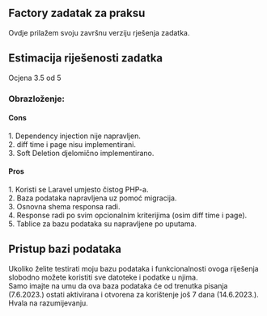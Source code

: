 <h2>Factory zadatak za praksu</h2>

Ovdje prilažem svoju završnu verziju rješenja zadatka.<br />

<h2>Estimacija riješenosti zadatka</h2>

Ocjena 3.5 od 5<br />

<h3>Obrazloženje:</h3>
<h4>Cons</h4>
1. Dependency injection nije napravljen. <br />
2. diff time i page nisu implementirani.<br />
3. Soft Deletion djelomično implementirano.<br />
<h4>Pros</h4>
1. Koristi se Laravel umjesto čistog PHP-a.<br />
2. Baza podataka napravljena uz pomoć migracija.<br />
3. Osnovna shema responsa radi.<br />
4. Response radi po svim opcionalnim kriterijima (osim diff time i page).<br />
5. Tablice za bazu podataka su napravljene po uputama.<br />

<h2>Pristup bazi podataka</h2>

Ukoliko želite testirati moju bazu podataka i funkcionalnosti ovoga riješenja slobodno možete koristiti sve datoteke i podatke u njima.<br />
Samo imajte na umu da ova baza podataka će od trenutka pisanja (7.6.2023.) ostati aktivirana i otvorena za korištenje još 7 dana (14.6.2023.).<br />
Hvala na razumijevanju.<br />
